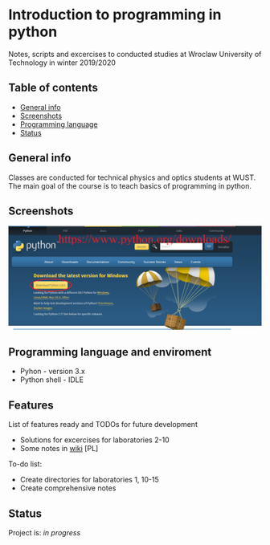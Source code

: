 # Introduction to programming in python
 Notes, scripts and excercises to conducted studies at Wroclaw University of Technology in winter 2019/2020

## Table of contents
* [General info](#general-info)
* [Screenshots](#screenshots)
* [Programming language](#technologies)
* [Status](#status)

## General info
Classes are conducted for technical physics and optics students at WUST.
The main goal of the course is to teach basics of programming in python.


## Screenshots
![Example screenshot](./screens/screenshot.png)

## Programming language and enviroment
* Pyhon - version 3.x
* Python shell - IDLE

## Features
List of features ready and TODOs for future development
* Solutions for excercises for laboratories 2-10
* Some notes in [wiki](https://github.com/majsylw/Introduction-to-programming-in-python/wiki) [PL]

To-do list:
* Create directories for laboratories 1, 10-15
* Create comprehensive notes

## Status
Project is: _in progress_
